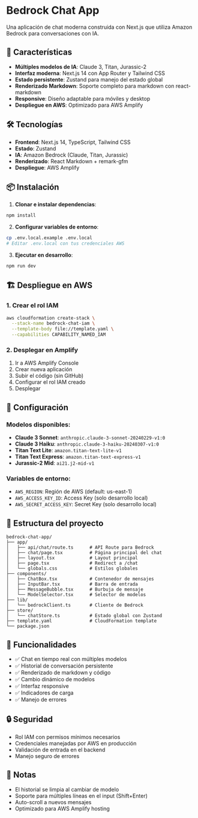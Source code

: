 # Bedrock Chat App

Una aplicación de chat moderna construida con Next.js que utiliza Amazon Bedrock para conversaciones con IA.

## 🚀 Características

- **Múltiples modelos de IA**: Claude 3, Titan, Jurassic-2
- **Interfaz moderna**: Next.js 14 con App Router y Tailwind CSS
- **Estado persistente**: Zustand para manejo del estado global
- **Renderizado Markdown**: Soporte completo para markdown con react-markdown
- **Responsive**: Diseño adaptable para móviles y desktop
- **Despliegue en AWS**: Optimizado para AWS Amplify

## 🛠️ Tecnologías

- **Frontend**: Next.js 14, TypeScript, Tailwind CSS
- **Estado**: Zustand
- **IA**: Amazon Bedrock (Claude, Titan, Jurassic)
- **Renderizado**: React Markdown + remark-gfm
- **Despliegue**: AWS Amplify

## 📦 Instalación

1. **Clonar e instalar dependencias**:
```bash
npm install
```

2. **Configurar variables de entorno**:
```bash
cp .env.local.example .env.local
# Editar .env.local con tus credenciales AWS
```

3. **Ejecutar en desarrollo**:
```bash
npm run dev
```

## 🏗️ Despliegue en AWS

### 1. Crear el rol IAM

```bash
aws cloudformation create-stack \
  --stack-name bedrock-chat-iam \
  --template-body file://template.yaml \
  --capabilities CAPABILITY_NAMED_IAM
```

### 2. Desplegar en Amplify

1. Ir a AWS Amplify Console
2. Crear nueva aplicación
3. Subir el código (sin GitHub)
4. Configurar el rol IAM creado
5. Desplegar

## 🔧 Configuración

### Modelos disponibles:
- **Claude 3 Sonnet**: `anthropic.claude-3-sonnet-20240229-v1:0`
- **Claude 3 Haiku**: `anthropic.claude-3-haiku-20240307-v1:0`
- **Titan Text Lite**: `amazon.titan-text-lite-v1`
- **Titan Text Express**: `amazon.titan-text-express-v1`
- **Jurassic-2 Mid**: `ai21.j2-mid-v1`

### Variables de entorno:
- `AWS_REGION`: Región de AWS (default: us-east-1)
- `AWS_ACCESS_KEY_ID`: Access Key (solo desarrollo local)
- `AWS_SECRET_ACCESS_KEY`: Secret Key (solo desarrollo local)

## 📁 Estructura del proyecto

```
bedrock-chat-app/
├── app/
│   ├── api/chat/route.ts      # API Route para Bedrock
│   ├── chat/page.tsx          # Página principal del chat
│   ├── layout.tsx             # Layout principal
│   ├── page.tsx               # Redirect a /chat
│   └── globals.css            # Estilos globales
├── components/
│   ├── ChatBox.tsx            # Contenedor de mensajes
│   ├── InputBar.tsx           # Barra de entrada
│   ├── MessageBubble.tsx      # Burbuja de mensaje
│   └── ModelSelector.tsx      # Selector de modelos
├── lib/
│   └── bedrockClient.ts       # Cliente de Bedrock
├── store/
│   └── chatStore.ts           # Estado global con Zustand
├── template.yaml              # CloudFormation template
└── package.json
```

## 🎯 Funcionalidades

- ✅ Chat en tiempo real con múltiples modelos
- ✅ Historial de conversación persistente
- ✅ Renderizado de markdown y código
- ✅ Cambio dinámico de modelos
- ✅ Interfaz responsive
- ✅ Indicadores de carga
- ✅ Manejo de errores

## 🔒 Seguridad

- Rol IAM con permisos mínimos necesarios
- Credenciales manejadas por AWS en producción
- Validación de entrada en el backend
- Manejo seguro de errores

## 📝 Notas

- El historial se limpia al cambiar de modelo
- Soporte para múltiples líneas en el input (Shift+Enter)
- Auto-scroll a nuevos mensajes
- Optimizado para AWS Amplify hosting
